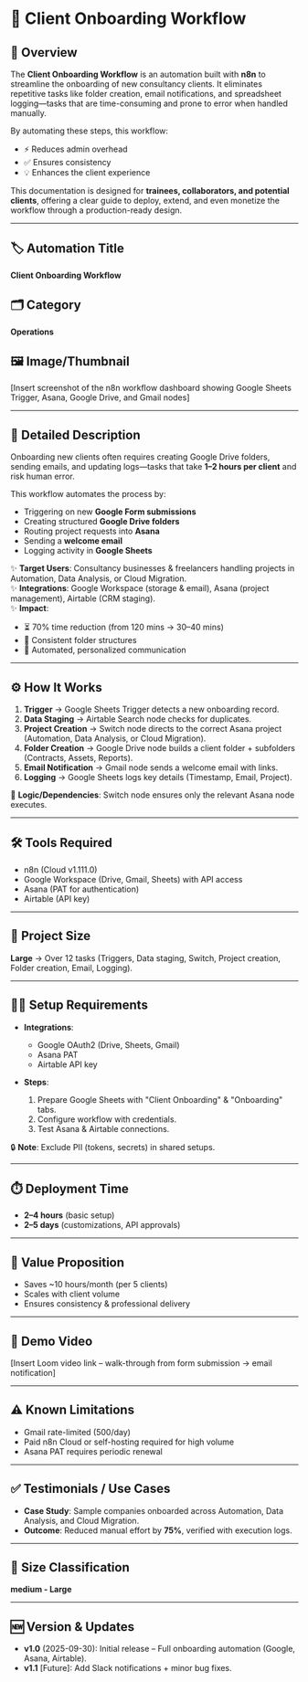 # 🚀 Client Onboarding Workflow  

## 🌟 Overview  
The **Client Onboarding Workflow** is an automation built with **n8n** to streamline the onboarding of new consultancy clients. It eliminates repetitive tasks like folder creation, email notifications, and spreadsheet logging—tasks that are time-consuming and prone to error when handled manually.  

By automating these steps, this workflow:  
- ⚡ Reduces admin overhead  
- ✅ Ensures consistency  
- 💡 Enhances the client experience  

This documentation is designed for **trainees, collaborators, and potential clients**, offering a clear guide to deploy, extend, and even monetize the workflow through a production-ready design.  

---

## 🏷️ Automation Title  
**Client Onboarding Workflow**

## 🗂️ Category  
**Operations**

## 🖼️ Image/Thumbnail  
[Insert screenshot of the n8n workflow dashboard showing Google Sheets Trigger, Asana, Google Drive, and Gmail nodes]

---

## 📖 Detailed Description  
Onboarding new clients often requires creating Google Drive folders, sending emails, and updating logs—tasks that take **1–2 hours per client** and risk human error.  

This workflow automates the process by:  
- Triggering on new **Google Form submissions**  
- Creating structured **Google Drive folders**  
- Routing project requests into **Asana**  
- Sending a **welcome email**  
- Logging activity in **Google Sheets**  

✨ **Target Users**: Consultancy businesses & freelancers handling projects in Automation, Data Analysis, or Cloud Migration.  
✨ **Integrations**: Google Workspace (storage & email), Asana (project management), Airtable (CRM staging).  
✨ **Impact**:  
- ⏳ 70% time reduction (from 120 mins → 30–40 mins)  
- 📂 Consistent folder structures  
- 📧 Automated, personalized communication  

---

## ⚙️ How It Works  

1. **Trigger** → Google Sheets Trigger detects a new onboarding record.  
2. **Data Staging** → Airtable Search node checks for duplicates.  
3. **Project Creation** → Switch node directs to the correct Asana project (Automation, Data Analysis, or Cloud Migration).  
4. **Folder Creation** → Google Drive node builds a client folder + subfolders (Contracts, Assets, Reports).  
5. **Email Notification** → Gmail node sends a welcome email with links.  
6. **Logging** → Google Sheets logs key details (Timestamp, Email, Project).  

🔗 **Logic/Dependencies**: Switch node ensures only the relevant Asana node executes.  

---

## 🛠️ Tools Required  

- n8n (Cloud v1.111.0)  
- Google Workspace (Drive, Gmail, Sheets) with API access  
- Asana (PAT for authentication)  
- Airtable (API key)  

---

## 📏 Project Size  
**Large** → Over 12 tasks (Triggers, Data staging, Switch, Project creation, Folder creation, Email, Logging).  

---

## 🧑‍💻 Setup Requirements  

- **Integrations**:  
  - Google OAuth2 (Drive, Sheets, Gmail)  
  - Asana PAT  
  - Airtable API key  

- **Steps**:  
  1. Prepare Google Sheets with "Client Onboarding" & "Onboarding" tabs.  
  2. Configure workflow with credentials.  
  3. Test Asana & Airtable connections.  

🔒 **Note**: Exclude PII (tokens, secrets) in shared setups.  

---

## ⏱️ Deployment Time  

- **2–4 hours** (basic setup)  
- **2–5 days** (customizations, API approvals)  

---

## 💎 Value Proposition  

- Saves ~10 hours/month (per 5 clients)  
- Scales with client volume  
- Ensures consistency & professional delivery  

---

## 🎥 Demo Video  
[Insert Loom video link – walk-through from form submission → email notification]  

---

## ⚠️ Known Limitations  

- Gmail rate-limited (500/day)  
- Paid n8n Cloud or self-hosting required for high volume  
- Asana PAT requires periodic renewal  

---

## ✅ Testimonials / Use Cases  

- **Case Study**: Sample companies onboarded across Automation, Data Analysis, and Cloud Migration.  
- **Outcome**: Reduced manual effort by **75%**, verified with execution logs.  

---

## 📌 Size Classification  
**medium - Large**

---

## 🆕 Version & Updates  

- **v1.0** (2025-09-30): Initial release – Full onboarding automation (Google, Asana, Airtable).  
- **v1.1** [Future]: Add Slack notifications + minor bug fixes.  

